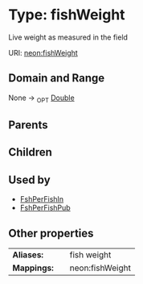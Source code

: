 
# Type: fishWeight


Live weight as measured in the field

URI: [neon:fishWeight](https://data.neonscience.org/fishWeight)


## Domain and Range

None ->  <sub>OPT</sub> [Double](types/Double.md)

## Parents


## Children


## Used by

 * [FshPerFishIn](FshPerFishIn.md)
 * [FshPerFishPub](FshPerFishPub.md)

## Other properties

|  |  |  |
| --- | --- | --- |
| **Aliases:** | | fish weight |
| **Mappings:** | | neon:fishWeight |

